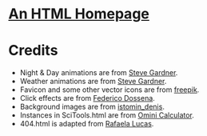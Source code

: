 # [An HTML Homepage](https://yhl.ac.cn)
# Credits
- Night & Day animations are from [Steve Gardner](https://codepen.io/ste-vg/pen/oNgrYOb).
- Weather animations are from [Steve Gardner](https://codepen.io/ste-vg/pen/Gqakbo).
- Favicon and some other vector icons are from [freepik](https://www.freepik.com).
- Click effects are from [Federico Dossena](https://fdossena.com/?p=html5cool/clickfx/i.frag).
- Background images are from [istomin_denis](https://www.pixiv.net/en/users/29871659).
- Instances in SciTools.html are from [Omini Calculator](https://www.omnicalculator.com).
- 404.html is adapted from [Rafaela Lucas](https://codepen.io/rafaelavlucas/pen/NWWQNjZ).